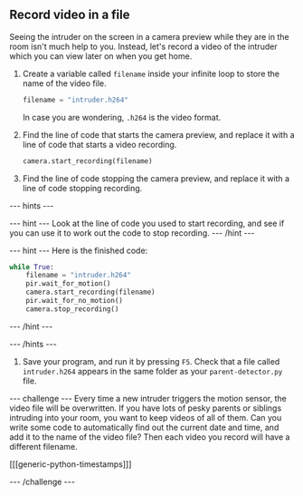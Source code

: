 ## Record video in a file

Seeing the intruder on the screen in a camera preview while they are in the room isn't much help to you. Instead, let's record a video of the intruder which you can view later on when you get home.

1. Create a variable called `filename` inside your infinite loop to store the name of the video file.

    ```python
    filename = "intruder.h264"
    ```

    In case you are wondering, `.h264` is the video format.

1. Find the line of code that starts the camera preview, and replace it with a line of code that starts a video recording.

    ```python
    camera.start_recording(filename)
    ```

1. Find the line of code stopping the camera preview, and replace it with a line of code stopping recording.

--- hints ---

--- hint ---
Look at the line of code you used to start recording, and see if you can use it to work out the code to stop recording.
--- /hint ---

--- hint ---
Here is the finished code:
```python
while True:
    filename = "intruder.h264"
    pir.wait_for_motion()
    camera.start_recording(filename)
    pir.wait_for_no_motion()
    camera.stop_recording()
```
--- /hint ---

--- /hints ---

1. Save your program, and run it by pressing `F5`. Check that a file called `intruder.h264` appears in the same folder as your `parent-detector.py` file.

--- challenge ---
Every time a new intruder triggers the motion sensor, the video file will be overwritten. If you have lots of pesky parents or siblings intruding into your room, you want to keep videos of all of them. Can you write some code to automatically find out the current date and time, and add it to the name of the video file? Then each video you record will have a different filename.

[[[generic-python-timestamps]]]

--- /challenge ---
